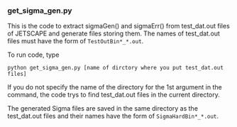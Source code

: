 ### get_sigma_gen.py
This is the code to extract sigmaGen() and sigmaErr() from test_dat.out files of JETSCAPE and generate files storing them.
The names of test_dat.out files must have the form of ```TestOutBin*_*.out```. 

To run code, type

  ```
  python get_sigma_gen.py [name of dirctory where you put test_dat.out files]
  ```
  
If you do not specify the name of the directory for the 1st argument in the command, the code trys to find test_dat.out files in the current directory.

The generated Sigma files are saved in the same directory as the test_dat.out files and their names have the form of ```SigmaHardBin*_*.out```.
